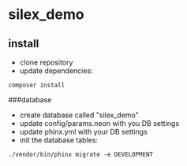 # silex_demo

## install
- clone repository
- update dependencies:
```
composer install
```
###database
- create database called "silex_demo"
- update config/params.neon with you DB settings
- update phinx.yml with your DB settings
- init the database tables:
```
./vendor/bin/phinx migrate -e DEVELOPMENT
```
